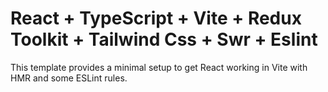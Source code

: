 # React + TypeScript + Vite + Redux Toolkit + Tailwind Css + Swr + Eslint

This template provides a minimal setup to get React working in Vite with HMR and some ESLint rules.
